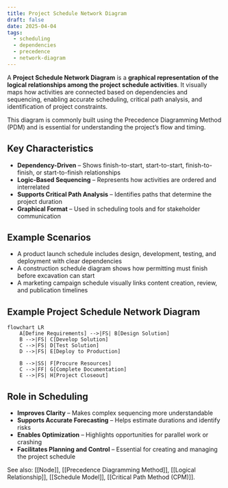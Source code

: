 ```yaml
---
title: Project Schedule Network Diagram
draft: false
date: 2025-04-04
tags:
  - scheduling
  - dependencies
  - precedence
  - network-diagram
---
```


A **Project Schedule Network Diagram** is a **graphical representation of the logical relationships among the project schedule activities**. It visually maps how activities are connected based on dependencies and sequencing, enabling accurate scheduling, critical path analysis, and identification of project constraints.

This diagram is commonly built using the Precedence Diagramming Method (PDM) and is essential for understanding the project’s flow and timing.

## Key Characteristics

- **Dependency-Driven** – Shows finish-to-start, start-to-start, finish-to-finish, or start-to-finish relationships  
- **Logic-Based Sequencing** – Represents how activities are ordered and interrelated  
- **Supports Critical Path Analysis** – Identifies paths that determine the project duration  
- **Graphical Format** – Used in scheduling tools and for stakeholder communication

## Example Scenarios

- A product launch schedule includes design, development, testing, and deployment with clear dependencies  
- A construction schedule diagram shows how permitting must finish before excavation can start  
- A marketing campaign schedule visually links content creation, review, and publication timelines

## Example Project Schedule Network Diagram

```mermaid
flowchart LR
    A[Define Requirements] -->|FS| B[Design Solution]
    B -->|FS| C[Develop Solution]
    C -->|FS| D[Test Solution]
    D -->|FS| E[Deploy to Production]

    B -->|SS| F[Procure Resources]
    C -->|FF| G[Complete Documentation]
    E -->|FS| H[Project Closeout]
```

## Role in Scheduling

- **Improves Clarity** – Makes complex sequencing more understandable  
- **Supports Accurate Forecasting** – Helps estimate durations and identify risks  
- **Enables Optimization** – Highlights opportunities for parallel work or crashing  
- **Facilitates Planning and Control** – Essential for creating and managing the project schedule

See also: [[Node]], [[Precedence Diagramming Method]], [[Logical Relationship]], [[Schedule Model]], [[Critical Path Method (CPM)]].
